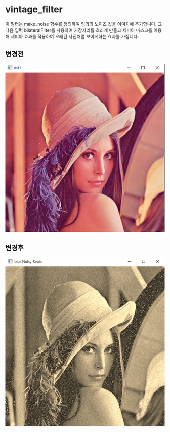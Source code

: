 # vintage_filter
이 필터는 make_noise 함수를 정의하여 임의의 노이즈 값을 이미지에 추가합니다. 
그 다음 입력 bilateralFilter를 사용하여 가장자리를 흐리게 만들고
세피아 마스크를 이용해 세피아 효과를 적용하여 오래된 사진처럼 보이게하는 효과를 가집니다.

## 변경전
![img_1.png](img_1.png)
## 변경후
![img.png](img.png)